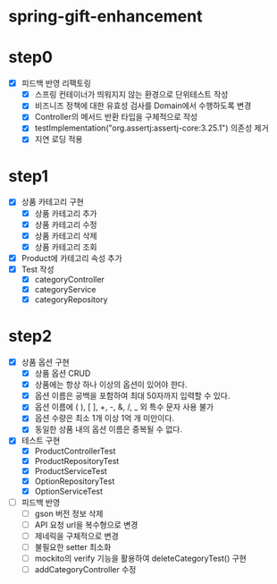# spring-gift-enhancement
# step0

- [x] 피드백 반영 리팩토링
  - [x] 스프링 컨테이너가 띄워지지 않는 환경으로 단위테스트 작성
  - [x] 비즈니즈 정책에 대한 유효성 검사를 Domain에서 수행하도록 변경
  - [x] Controller의 메서드 반환 타입을 구체적으로 작성
  - [x] testImplementation("org.assertj:assertj-core:3.25.1") 의존성 제거
  - [x] 지연 로딩 적용
# step1
- [x] 상품 카테고리 구현
  - [x] 상품 카테고리 추가
  - [x] 상품 카테고리 수정
  - [x] 상품 카테고리 삭제
  - [x] 상품 카테고리 조회
- [x] Product에 카테고리 속성 추가
- [x] Test 작성
  - [x] categoryController
  - [x] categoryService
  - [x] categoryRepository
# step2
- [x] 상품 옵션 구현
  - [x] 상품 옵션 CRUD
  - [x] 상품에는 항상 하나 이상의 옵션이 있어야 한다.
  - [x] 옵션 이름은 공백을 포함하여 최대 50자까지 입력할 수 있다.
  - [x] 옵션 이름에 ( ), [ ], +, -, &, /, _ 외 특수 문자 사용 불가
  - [x] 옵션 수량은 최소 1개 이상 1억 개 미만이다.
  - [x] 동일한 상품 내의 옵션 이름은 중복될 수 없다.
- [x] 테스트 구현
  - [x] ProductControllerTest
  - [x] ProductRepositoryTest
  - [x] ProductServiceTest
  - [x] OptionRepositoryTest
  - [x] OptionServiceTest
- [ ] 피드백 반영
  - [ ] gson 버전 정보 삭제
  - [ ] API 요청 url을 복수형으로 변경
  - [ ] 제네릭을 구체적으로 변경
  - [ ] 불필요한 setter 최소화
  - [ ] mockito의 verify 기능을 활용하여 deleteCategoryTest() 구현
  - [ ] addCategoryController 수정
